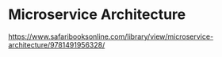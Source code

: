 # Microservice Architecture

https://www.safaribooksonline.com/library/view/microservice-architecture/9781491956328/
